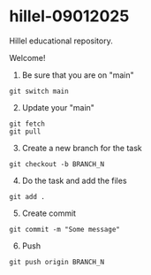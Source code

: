 # hillel-09012025
Hillel educational repository.

Welcome!

1. Be sure that you are on "main"

```git switch main```

2. Update your "main"

```
git fetch
git pull
```

3. Create a new branch for the task

```git checkout -b BRANCH_N```

4. Do the task and add the files

``` git add . ```

5. Create commit

``` git commit -m "Some message" ```

6. Push

``` git push origin BRANCH_N ```
